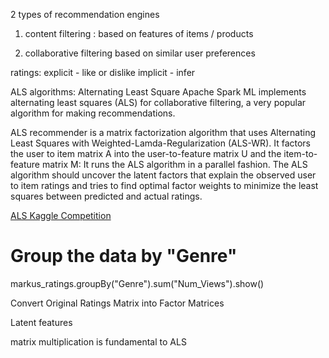 2 types of recommendation engines
1) content filtering : 
based on features of items / products

2) collaborative filtering
based on similar user preferences

ratings: 
explicit - like or dislike
implicit - infer 

ALS algorithms: Alternating Least Square
Apache Spark ML implements alternating least squares (ALS) for collaborative filtering, a very popular algorithm for making recommendations.

ALS recommender is a matrix factorization algorithm that uses Alternating Least Squares with Weighted-Lamda-Regularization (ALS-WR). It factors the user to item matrix A into the user-to-feature matrix U and the item-to-feature matrix M: It runs the ALS algorithm in a parallel fashion.  The ALS algorithm should uncover the latent factors that explain the observed user to item ratings and tries to find optimal factor weights to minimize the least squares between predicted and actual ratings.

[ALS Kaggle Competition](https://www.elenacuoco.com/2016/12/22/alternating-least-squares-als-spark-ml/)


# Group the data by "Genre"
markus_ratings.groupBy("Genre").sum("Num_Views").show()

Convert Original Ratings Matrix into Factor Matrices

Latent features

matrix multiplication is fundamental to ALS

